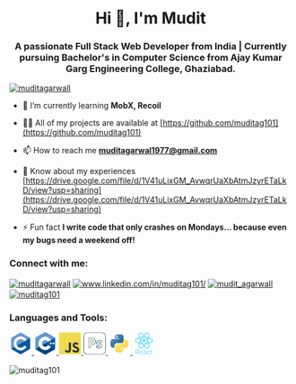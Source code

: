 <h1 align="center">Hi 👋, I'm Mudit</h1>
<h3 align="center">A passionate Full Stack Web Developer from India | Currently pursuing Bachelor's in Computer Science from Ajay Kumar Garg Engineering College, Ghaziabad.</h3>

<p align="left"> <a href="https://twitter.com/muditagarwall" target="blank"><img src="https://img.shields.io/twitter/follow/muditagarwall?logo=twitter&style=for-the-badge" alt="muditagarwall" /></a> </p>

- 🌱 I’m currently learning **MobX, Recoil**

- 👨‍💻 All of my projects are available at [https://github.com/muditag101](https://github.com/muditag101)

- 📫 How to reach me **muditagarwal1977@gmail.com**

- 📄 Know about my experiences [https://drive.google.com/file/d/1V41uLixGM_AvwqrUaXbAtmJzyrETaLkD/view?usp=sharing](https://drive.google.com/file/d/1V41uLixGM_AvwqrUaXbAtmJzyrETaLkD/view?usp=sharing)

- ⚡ Fun fact **I write code that only crashes on Mondays… because even my bugs need a weekend off!**

<h3 align="left">Connect with me:</h3>
<p align="left">
<a href="https://twitter.com/muditagarwall" target="blank"><img align="center" src="https://raw.githubusercontent.com/rahuldkjain/github-profile-readme-generator/master/src/images/icons/Social/twitter.svg" alt="muditagarwall" height="30" width="40" /></a>
<a href="https://www.linkedin.com/in/muditag101/" target="blank"><img align="center" src="https://raw.githubusercontent.com/rahuldkjain/github-profile-readme-generator/master/src/images/icons/Social/linked-in-alt.svg" alt="www.linkedin.com/in/muditag101/" height="30" width="40" /></a>
<a href="https://instagram.com/mudit_agarwall" target="blank"><img align="center" src="https://raw.githubusercontent.com/rahuldkjain/github-profile-readme-generator/master/src/images/icons/Social/instagram.svg" alt="mudit_agarwall" height="30" width="40" /></a>
<a href="https://discord.gg/muditag101" target="blank"><img align="center" src="https://raw.githubusercontent.com/rahuldkjain/github-profile-readme-generator/master/src/images/icons/Social/discord.svg" alt="muditag101" height="30" width="40" /></a>
</p>

<h3 align="left">Languages and Tools:</h3>
<p align="left"> <a href="https://www.cprogramming.com/" target="_blank" rel="noreferrer"> <img src="https://raw.githubusercontent.com/devicons/devicon/master/icons/c/c-original.svg" alt="c" width="40" height="40"/> </a> <a href="https://www.w3schools.com/cpp/" target="_blank" rel="noreferrer"> <img src="https://raw.githubusercontent.com/devicons/devicon/master/icons/cplusplus/cplusplus-original.svg" alt="cplusplus" width="40" height="40"/> </a> <a href="https://developer.mozilla.org/en-US/docs/Web/JavaScript" target="_blank" rel="noreferrer"> <img src="https://raw.githubusercontent.com/devicons/devicon/master/icons/javascript/javascript-original.svg" alt="javascript" width="40" height="40"/> </a> <a href="https://www.photoshop.com/en" target="_blank" rel="noreferrer"> <img src="https://raw.githubusercontent.com/devicons/devicon/master/icons/photoshop/photoshop-line.svg" alt="photoshop" width="40" height="40"/> </a> <a href="https://www.python.org" target="_blank" rel="noreferrer"> <img src="https://raw.githubusercontent.com/devicons/devicon/master/icons/python/python-original.svg" alt="python" width="40" height="40"/> </a> <a href="https://reactjs.org/" target="_blank" rel="noreferrer"> <img src="https://raw.githubusercontent.com/devicons/devicon/master/icons/react/react-original-wordmark.svg" alt="react" width="40" height="40"/> </a> </p>

<p><img align="center" src="https://github-readme-stats.vercel.app/api/top-langs?username=muditag101&show_icons=true&locale=en&layout=compact" alt="muditag101" /></p>
